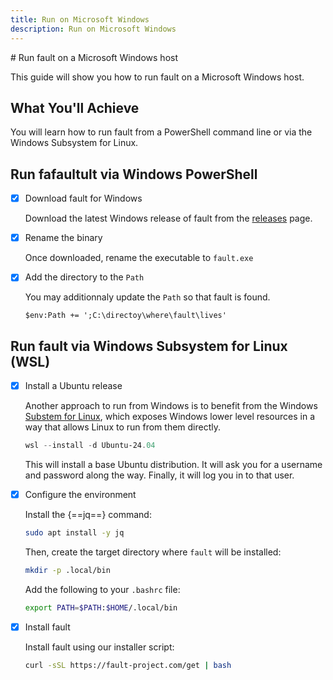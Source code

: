 ```yaml
---
title: Run on Microsoft Windows
description: Run on Microsoft Windows
---
```


# Run <span class="f">fault</span> on a Microsoft Windows host

This guide will show you how to run <span class="f">fault</span> on a Microsoft Windows host.

## What You'll Achieve

You will learn how to run <span class="f">fault</span> from a PowerShell command line or
via the Windows Subsystem for Linux.

## Run fa<span class="f">fault</span>ult via Windows PowerShell

-   [X] Download <span class="f">fault</span> for Windows

    Download the latest Windows release of <span class="f">fault</span> from the
    [releases](https://github.com/rebound-how/rebound/releases/latest) page.

-   [X] Rename the binary

    Once downloaded, rename the executable to `fault.exe`

-   [X] Add the directory to the `Path`

    You may additionnaly update the `Path` so that <span class="f">fault</span> is found.

    ```console
    $env:Path += ';C:\directoy\where\fault\lives' 
    ```

## Run <span class="f">fault</span> via Windows Subsystem for Linux (WSL)

-   [X] Install a Ubuntu release

    Another approach to run from Windows is to benefit from the Windows
    [Substem for Linux](https://learn.microsoft.com/en-us/windows/wsl/setup/environment),
    which exposes Windows lower level resources in a way that allows Linux to
    run from them directly.

    ```powershell
    wsl --install -d Ubuntu-24.04
    ```

    This will install a base Ubuntu distribution. It will ask you for a
    username and password along the way. Finally, it will log you in to that
    user.


-   [X] Configure the environment

    Install the {==jq==} command:

    ```bash
    sudo apt install -y jq
    ```

    Then, create the target directory where `fault` will be installed:

    ```bash
    mkdir -p .local/bin
    ```

    Add the following to your `.bashrc` file:

    ```bash
    export PATH=$PATH:$HOME/.local/bin
    ```

-   [X] Install <span class="f">fault</span>

    Install <span class="f">fault</span> using our installer script:

    ```bash
    curl -sSL https://fault-project.com/get | bash
    ```
